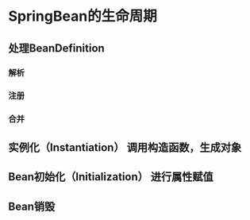 # SpringBean的生命周期
## 处理BeanDefinition
### 解析
### 注册
### 合并
## 实例化（Instantiation） 调用构造函数，生成对象
## Bean初始化（Initialization） 进行属性赋值
## Bean销毁 